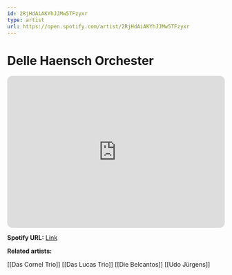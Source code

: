 ```yaml
---
id: 2RjHdAiAKYhJJMw5TFzyxr
type: artist
url: https://open.spotify.com/artist/2RjHdAiAKYhJJMw5TFzyxr
---
```

# Delle Haensch Orchester

<iframe style="border-radius:12px" src="https://open.spotify.com/embed/artist/2RjHdAiAKYhJJMw5TFzyxr" width="100%" height="352" frameBorder="0" allowfullscreen="" allow="autoplay; clipboard-write; encrypted-media; fullscreen; picture-in-picture" loading="lazy"></iframe>

**Spotify URL:** [Link](https://open.spotify.com/artist/2RjHdAiAKYhJJMw5TFzyxr)

**Related artists:**

[[Das Cornel Trio]]
[[Das Lucas Trio]]
[[Die Belcantos]]
[[Udo Jürgens]]
